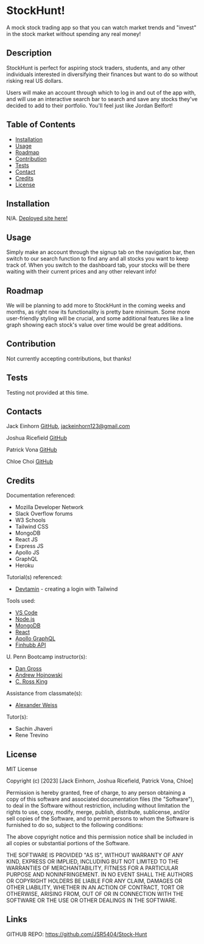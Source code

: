 # StockHunt!
A mock stock trading app so that you can watch market trends and "invest" in the stock market without spending any real money! 

## Description
StockHunt is perfect for aspiring stock traders, students, and any other individuals interested in diversifying their finances but want to do so without risking real US dollars. 

Users will make an account through which to log in and out of the app with, and will use an interactive search bar to search and save any stocks they've decided to add to their portfolio. You'll feel just like Jordan Belfort!


## Table of Contents
- [Installation](#installation)
- [Usage](#usage)
- [Roadmap](#roadmap)
- [Contribution](#contribution)
- [Tests](#tests)
- [Contact](#contact)
- [Credits](#credits)
- [License](#license)


## Installation

N/A. [Deployed site here!](https://tranquil-retreat-75935.herokuapp.com/)


## Usage

Simply make an account through the signup tab on the navigation bar, then switch to our search function to find any and all stocks you want to keep track of. When you switch to the dashboard tab, your stocks will be there waiting with their current prices and any other relevant info!


## Roadmap

We will be planning to add more to StockHunt in the coming weeks and months, as right now its functionality is pretty bare minimum. Some more user-friendly styling will be crucial, and some additional features like a line graph showing each stock's value over time would be great additions. 


## Contribution

Not currently accepting contributions, but thanks!


## Tests

Testing not provided at this time.


## Contacts

Jack Einhorn [GitHub](https://github.com/skullkid4200), [jackeinhorn123@gmail.com](mailto:jackeinhorn123@gmail.com)

Joshua Ricefield [GitHub](https://github.com/JSR5404)

Patrick Vona [GitHub](https://github.com/Pvon11)

Chloe Choi [GitHub](https://github.com/cchloe928)


## Credits

Documentation referenced:

- Mozilla Developer Network
- Slack Overflow forums
- W3 Schools
- Tailwind CSS
- MongoDB
- React JS
- Express JS
- Apollo JS
- GraphQL
- Heroku

Tutorial(s) referenced:

- [Devtamin](https://www.youtube.com/watch?v=We5HZSS2sHM) - creating a login with Tailwind


Tools used:

- [VS Code](https://code.visualstudio.com/)
- [Node.js](https://nodejs.org/en/)
- [MongoDB](https://www.mongodb.com/)
- [React](https://react.dev/)
- [Apollo GraphQL](https://www.apollographql.com/)
- [Finhubb API](https://finnhub.io/docs/api)

U. Penn Bootcamp instructor(s): 

- [Dan Gross](https://github.com/DanielWGross)
- [Andrew Hojnowski](https://github.com/aHojo)
- [C. Ross King](https://github.com/RomeoKilo125/)

Assistance from classmate(s):

- [Alexander Weiss](https://github.com/alexander1262)

Tutor(s):
- Sachin Jhaveri 
- Rene Trevino


## License

MIT License

Copyright (c) [2023] [Jack Einhorn, Joshua Ricefield, Patrick Vona, Chloe]

Permission is hereby granted, free of charge, to any person obtaining a copy of this software and associated documentation files (the "Software"), to deal in the Software without restriction, including without limitation the rights to use, copy, modify, merge, publish, distribute, sublicense, and/or sell copies of the Software, and to permit persons to whom the Software is furnished to do so, subject to the following conditions:

The above copyright notice and this permission notice shall be included in all copies or substantial portions of the Software.

THE SOFTWARE IS PROVIDED "AS IS", WITHOUT WARRANTY OF ANY KIND, EXPRESS OR IMPLIED, INCLUDING BUT NOT LIMITED TO THE WARRANTIES OF MERCHANTABILITY, FITNESS FOR A PARTICULAR PURPOSE AND NONINFRINGEMENT. IN NO EVENT SHALL THE AUTHORS OR COPYRIGHT HOLDERS BE LIABLE FOR ANY CLAIM, DAMAGES OR OTHER LIABILITY, WHETHER IN AN ACTION OF CONTRACT, TORT OR OTHERWISE, ARISING FROM, OUT OF OR IN CONNECTION WITH THE SOFTWARE OR THE USE OR OTHER DEALINGS IN THE SOFTWARE.

## Links
GITHUB REPO: https://github.com/JSR5404/Stock-Hunt

